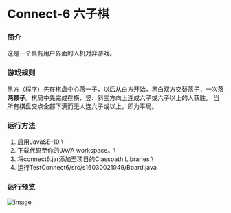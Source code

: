 # Connect-6 六子棋

### 简介
这是一个具有用户界面的人机对弈游戏。

### 游戏规则
黑方（程序）先在棋盘中心落一子，以后从白方开始，黑白双方交替落子，一次落**两颗子**。棋局中先完成在横、竖、斜三方向上连成六子或六子以上的人获胜。
当所有棋盘交点全部下满而无人连六子或以上，即为平局。

### 运行方法
1. 启用JavaSE-10 \
2. 下载代码至你的JAVA workspace。\
3. 将connect6.jar添加至项目的Classpath Libraries \
4. 运行TestConnect6/src/s16030021049/Board.java

### 运行预览
![image](https://user-images.githubusercontent.com/124513316/216830489-a021c141-d7e0-490e-b163-7e85a341c4fc.png)
